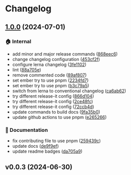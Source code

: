 # Changelog

## [1.0.0](https://github.com/alvarocastro/ember-draggable-modifiers/compare/v0.0.3...v1.0.0) (2024-07-01)


### 🏠 Internal

* add minor and major release commands ([868eec6](https://github.com/alvarocastro/ember-draggable-modifiers/commit/868eec6863d62fddc7dd6eb9ec71c64f6c46980a))
* change changelog configuration ([453cf2f](https://github.com/alvarocastro/ember-draggable-modifiers/commit/453cf2f6314b8f45b08c9dcc6a969548986249ef))
* configure lerna changelog ([3fe1102](https://github.com/alvarocastro/ember-draggable-modifiers/commit/3fe11024487738a967a230b2111c2a0d0892371c))
* lint ([88a705e](https://github.com/alvarocastro/ember-draggable-modifiers/commit/88a705e51bc99dbdc1194be146cd451401ecae6e))
* remove commented code ([89af807](https://github.com/alvarocastro/ember-draggable-modifiers/commit/89af807ab42b3d91f60b338486d70b14cbd40792))
* set ember try to use pnpm ([2234fd7](https://github.com/alvarocastro/ember-draggable-modifiers/commit/2234fd7f75ba4ff84eb9969c5d2a15b645d485b3))
* set ember try to use pnpm ([b3c79a5](https://github.com/alvarocastro/ember-draggable-modifiers/commit/b3c79a55b26c41d4d9fb1bc8941b0c3ba4cbb278))
* switch from lerna to conventional changelog ([ca6ab62](https://github.com/alvarocastro/ember-draggable-modifiers/commit/ca6ab626062af5654e15663799acb5b882f9c394))
* try different release-it config ([866d104](https://github.com/alvarocastro/ember-draggable-modifiers/commit/866d104b4a44a575fa84c1902872714fe6fb7ccf))
* try different release-it config ([2ce48fc](https://github.com/alvarocastro/ember-draggable-modifiers/commit/2ce48fc9c076de87cf55ec18843408d91dace81d))
* try different release-it config ([72ccb4d](https://github.com/alvarocastro/ember-draggable-modifiers/commit/72ccb4da6bd9b93b05fdb3a20948080107112cb1))
* update commands to build docs ([9fa35b0](https://github.com/alvarocastro/ember-draggable-modifiers/commit/9fa35b05ea76fa379dc83dabf16dc8df33792490))
* update github actions to use pnpm ([e265266](https://github.com/alvarocastro/ember-draggable-modifiers/commit/e2652666faede103e00359f56a2cbce5e94a97be))


### 📝 Documentation

* fix contributing file to use pnpm ([259439c](https://github.com/alvarocastro/ember-draggable-modifiers/commit/259439cc69bd8da9622c0b7aed5b00d8eb2cb4f2))
* update docs ([de9f9ef](https://github.com/alvarocastro/ember-draggable-modifiers/commit/de9f9ef520f01e6fd8d7b0e24be0ab737f13c6c0))
* update readme badges ([da705a9](https://github.com/alvarocastro/ember-draggable-modifiers/commit/da705a964660bd6adb026d00c0cb05c1c7ec7ec4))

## v0.0.3 (2024-06-30)

